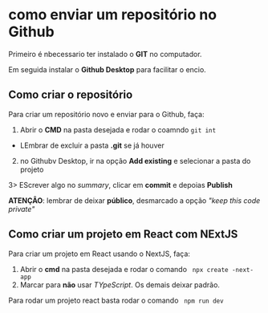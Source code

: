 # como enviar um repositório no Github
Primeiro é nbecessario ter instalado o __GIT__ no computador.

Em seguida instalar o __Github Desktop__ para facilitar o encio.

## Como criar o repositório
Para criar um repositório novo e enviar para o Github, faça:

1. Abrir o __CMD__ na pasta desejada e rodar o coamndo `git int`
- LEmbrar de excluir a pasta __.git__ se já houver

2. no Githubv Desktop, ir na opção __Add existing__ e selecionar a pasta do projeto

3> EScrever algo no _summary_, clicar em __commit__ e depoias __Publish__

__ATENÇÂO__: lembrar de deixar __público__, desmarcado a opção _"keep this code private"_


## Como criar um projeto em React com NExtJS
Para criar um projeto em React usando o NextJS, faça:
1. Abrir o __cmd__ na pasta desejada e rodar o comando ` npx create -next-app`
2. Marcar para __não__ usar _TYpeScript_. Os demais deixar padrão.

Para rodar um projeto react basta rodar o comando ` npm run dev`